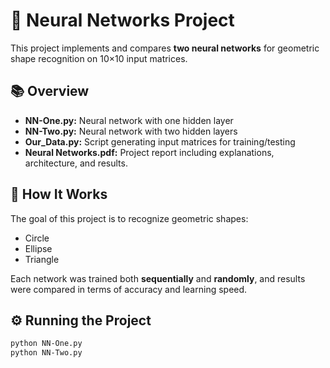 # 🧠 Neural Networks Project

This project implements and compares **two neural networks** for geometric shape recognition on 10×10 input matrices.

## 📚 Overview
- **NN-One.py:** Neural network with one hidden layer  
- **NN-Two.py:** Neural network with two hidden layers  
- **Our_Data.py:** Script generating input matrices for training/testing  
- **Neural Networks.pdf:** Project report including explanations, architecture, and results.

## 🧩 How It Works
The goal of this project is to recognize geometric shapes:
- Circle  
- Ellipse  
- Triangle  

Each network was trained both **sequentially** and **randomly**, and results were compared in terms of accuracy and learning speed.

## ⚙️ Running the Project
```bash
python NN-One.py
python NN-Two.py
